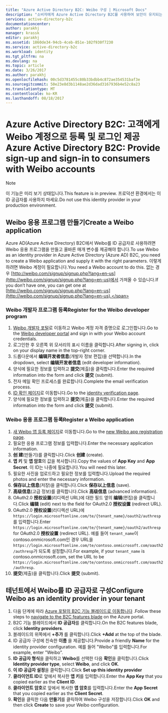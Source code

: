```yaml
---
title: "Azure Active Directory B2C: Weibo 구성 | Microsoft Docs"
description: "소비자에게 Azure Active Directory B2C를 사용하여 보안이 유지되는 응용 프로그램에서 Weibo 계정으로 등록 및 로그인을 제공합니다."
services: active-directory-b2c
documentationcenter: 
author: parakhj
manager: krassk
editor: parakhj
ms.assetid: 1860de34-94cb-4ceb-851e-102f930f7230
ms.service: active-directory-b2c
ms.workload: identity
ms.tgt_pltfrm: na
ms.devlang: na
ms.topic: article
ms.date: 3/26/2017
ms.author: parakhj
ms.openlocfilehash: 00c5d3781455c80b33bdbb4c872ae354531baf3e
ms.sourcegitcommit: 50e23e8d3b1148ae2d36dad3167936b4e52c8a23
ms.translationtype: MT
ms.contentlocale: ko-KR
ms.lasthandoff: 08/18/2017
---
```

# <a name="azure-active-directory-b2c-provide-sign-up-and-sign-in-to-consumers-with-weibo-accounts"></a><span data-ttu-id="a9c2d-103">Azure Active Directory B2C: 고객에게 Weibo 계정으로 등록 및 로그인 제공</span><span class="sxs-lookup"><span data-stu-id="a9c2d-103">Azure Active Directory B2C: Provide sign-up and sign-in to consumers with Weibo accounts</span></span>

> [!NOTE]
> <span data-ttu-id="a9c2d-104">이 기능은 미리 보기 상태입니다.</span><span class="sxs-lookup"><span data-stu-id="a9c2d-104">This feature is in preview.</span></span> <span data-ttu-id="a9c2d-105">프로덕션 환경에서는 이 ID 공급자를 사용하지 마세요.</span><span class="sxs-lookup"><span data-stu-id="a9c2d-105">Do not use this identity provider in your production environment.</span></span>
> 

## <a name="create-a-weibo-application"></a><span data-ttu-id="a9c2d-106">Weibo 응용 프로그램 만들기</span><span class="sxs-lookup"><span data-stu-id="a9c2d-106">Create a Weibo application</span></span>

<span data-ttu-id="a9c2d-107">Azure AD(Azure Active Directory) B2C에서 Weibo를 ID 공급자로 사용하려면 Weibo 응용 프로그램을 만들고 올바른 매개 변수를 제공해야 합니다.</span><span class="sxs-lookup"><span data-stu-id="a9c2d-107">To use Weibo as an identity provider in Azure Active Directory (Azure AD) B2C, you need to create a Weibo application and supply it with the right parameters.</span></span> <span data-ttu-id="a9c2d-108">이렇게 하려면 Weibo 계정이 필요합니다.</span><span class="sxs-lookup"><span data-stu-id="a9c2d-108">You need a Weibo account to do this.</span></span> <span data-ttu-id="a9c2d-109">없는 경우 [http://weibo.com/signup/signup.php?lang=en-us](http://weibo.com/signup/signup.php?lang=en-us)에서 가져올 수 있습니다.</span><span class="sxs-lookup"><span data-stu-id="a9c2d-109">If you don’t have one, you can get one at [http://weibo.com/signup/signup.php?lang=en-us](http://weibo.com/signup/signup.php?lang=en-us).</span></span>

### <a name="register-for-the-weibo-developer-program"></a><span data-ttu-id="a9c2d-110">Weibo 개발자 프로그램 등록</span><span class="sxs-lookup"><span data-stu-id="a9c2d-110">Register for the Weibo developer program</span></span>

1. <span data-ttu-id="a9c2d-111">[Weibo 개발자 포털](http://open.weibo.com/)로 이동하고 Weibo 계정 자격 증명으로 로그인합니다.</span><span class="sxs-lookup"><span data-stu-id="a9c2d-111">Go to the [Weibo developer portal](http://open.weibo.com/) and sign in with your Weibo account credentials.</span></span>
2. <span data-ttu-id="a9c2d-112">로그인한 후 오른쪽 위 모서리의 표시 이름을 클릭합니다.</span><span class="sxs-lookup"><span data-stu-id="a9c2d-112">After signing in, click on your display name in the top-right corner.</span></span>
3. <span data-ttu-id="a9c2d-113">드롭다운에서 **编辑开发者信息**(개발자 정보 편집)을 선택합니다.</span><span class="sxs-lookup"><span data-stu-id="a9c2d-113">In the dropdown, select **编辑开发者信息** (edit developer information).</span></span>
4. <span data-ttu-id="a9c2d-114">양식에 필요한 정보를 입력하고 **提交**(제출)을 클릭합니다.</span><span class="sxs-lookup"><span data-stu-id="a9c2d-114">Enter the required information into the form and click **提交** (submit).</span></span>
5. <span data-ttu-id="a9c2d-115">전자 메일 확인 프로세스를 완료합니다.</span><span class="sxs-lookup"><span data-stu-id="a9c2d-115">Complete the email verification process.</span></span>
6. <span data-ttu-id="a9c2d-116">[ID 확인 페이지](http://open.weibo.com/developers/identity/edit)로 이동합니다.</span><span class="sxs-lookup"><span data-stu-id="a9c2d-116">Go to the [identity verification page](http://open.weibo.com/developers/identity/edit).</span></span>
7. <span data-ttu-id="a9c2d-117">양식에 필요한 정보를 입력하고 **提交**(제출)을 클릭합니다.</span><span class="sxs-lookup"><span data-stu-id="a9c2d-117">Enter the required information into the form and click **提交** (submit).</span></span>

### <a name="register-a-weibo-application"></a><span data-ttu-id="a9c2d-118">Weibo 응용 프로그램 등록</span><span class="sxs-lookup"><span data-stu-id="a9c2d-118">Register a Weibo application</span></span>

1. <span data-ttu-id="a9c2d-119">[새 Weibo 앱 등록 페이지](http://open.weibo.com/apps/new)로 이동합니다.</span><span class="sxs-lookup"><span data-stu-id="a9c2d-119">Go to the [new Weibo app registration page](http://open.weibo.com/apps/new).</span></span>
2. <span data-ttu-id="a9c2d-120">필요한 응용 프로그램 정보를 입력합니다.</span><span class="sxs-lookup"><span data-stu-id="a9c2d-120">Enter the necessary application information.</span></span>
3. <span data-ttu-id="a9c2d-121">**创 建**(만들기)를 클릭합니다.</span><span class="sxs-lookup"><span data-stu-id="a9c2d-121">Click **创建** (create).</span></span>
4. <span data-ttu-id="a9c2d-122">**앱 키** 및 **앱 암호**의 값을 복사합니다.</span><span class="sxs-lookup"><span data-stu-id="a9c2d-122">Copy the values of **App Key** and **App Secret**.</span></span> <span data-ttu-id="a9c2d-123">이 ID는 나중에 필요합니다.</span><span class="sxs-lookup"><span data-stu-id="a9c2d-123">You will need this later.</span></span>
5. <span data-ttu-id="a9c2d-124">필요한 사진을 업로드하고 필요한 정보를 입력합니다.</span><span class="sxs-lookup"><span data-stu-id="a9c2d-124">Upload the required photos and enter the necessary information.</span></span>
6. <span data-ttu-id="a9c2d-125">**保存以上信息**(저장)을 클릭합니다.</span><span class="sxs-lookup"><span data-stu-id="a9c2d-125">Click **保存以上信息** (save).</span></span>
7. <span data-ttu-id="a9c2d-126">**高级信息**(고급 정보)를 클릭합니다.</span><span class="sxs-lookup"><span data-stu-id="a9c2d-126">Click **高级信息** (advanced information).</span></span>
8. <span data-ttu-id="a9c2d-127">OAuth2.0 **授权设置**(리디렉션 URL)에 대한 필드 옆의 **编辑**(편집)을 클릭합니다.</span><span class="sxs-lookup"><span data-stu-id="a9c2d-127">Click **编辑** (edit) next to the field for OAuth2.0 **授权设置** (redirect URL).</span></span>
9. <span data-ttu-id="a9c2d-128">OAuth2.0 **授权设置**(리디렉션 URL)에 `https://login.microsoftonline.com/te/{tenant_name}/oauth2/authresp`를 입력합니다.</span><span class="sxs-lookup"><span data-stu-id="a9c2d-128">Enter `https://login.microsoftonline.com/te/{tenant_name}/oauth2/authresp` for OAuth2.0 **授权设置** (redirect URL).</span></span> <span data-ttu-id="a9c2d-129">예를 들어 `tenant_name`이 contoso.onmicrosoft.com인 경우 URL을 `https://login.microsoftonline.com/te/contoso.onmicrosoft.com/oauth2/authresp`가 되도록 설정합니다.</span><span class="sxs-lookup"><span data-stu-id="a9c2d-129">For example, if your `tenant_name` is contoso.onmicrosoft.com, set the URL to be `https://login.microsoftonline.com/te/contoso.onmicrosoft.com/oauth2/authresp`.</span></span>
10. <span data-ttu-id="a9c2d-130">**提交**(제출)을 클릭합니다.</span><span class="sxs-lookup"><span data-stu-id="a9c2d-130">Click **提交** (submit).</span></span>  

## <a name="configure-weibo-as-an-identity-provider-in-your-tenant"></a><span data-ttu-id="a9c2d-131">테넌트에서 Weibo를 ID 공급자로 구성</span><span class="sxs-lookup"><span data-stu-id="a9c2d-131">Configure Weibo as an identity provider in your tenant</span></span>
1. <span data-ttu-id="a9c2d-132">다음 단계에 따라 [Azure 포털의 B2C 기능 블레이드로 이동합니다](active-directory-b2c-app-registration.md#navigate-to-b2c-settings) .</span><span class="sxs-lookup"><span data-stu-id="a9c2d-132">Follow these steps to [navigate to the B2C features blade](active-directory-b2c-app-registration.md#navigate-to-b2c-settings) on the Azure portal.</span></span>
2. <span data-ttu-id="a9c2d-133">B2C 기능 블레이드에서 **ID 공급자**를 클릭합니다.</span><span class="sxs-lookup"><span data-stu-id="a9c2d-133">On the B2C features blade, click **Identity providers**.</span></span>
3. <span data-ttu-id="a9c2d-134">블레이드의 위쪽에서 **+추가** 를 클릭합니다.</span><span class="sxs-lookup"><span data-stu-id="a9c2d-134">Click **+Add** at the top of the blade.</span></span>
4. <span data-ttu-id="a9c2d-135">ID 공급자 구성에 친숙한 **이름** 을 제공합니다.</span><span class="sxs-lookup"><span data-stu-id="a9c2d-135">Provide a friendly **Name** for the identity provider configuration.</span></span> <span data-ttu-id="a9c2d-136">예를 들어 "Weibo"를 입력합니다.</span><span class="sxs-lookup"><span data-stu-id="a9c2d-136">For example, enter "Weibo".</span></span>
5. <span data-ttu-id="a9c2d-137">**ID 공급자 형식**을 클릭하고 **Weibo**를 선택한 다음 **확인**을 클릭합니다.</span><span class="sxs-lookup"><span data-stu-id="a9c2d-137">Click **Identity provider type**, select **Weibo**, and click **OK**.</span></span>
6. <span data-ttu-id="a9c2d-138">**이 ID 공급자 설정**을 클릭합니다.</span><span class="sxs-lookup"><span data-stu-id="a9c2d-138">Click **Set up this identity provider**</span></span>
7. <span data-ttu-id="a9c2d-139">**클라이언트 ID**로 앞에서 복사한 **앱 키**를 입력합니다.</span><span class="sxs-lookup"><span data-stu-id="a9c2d-139">Enter the **App Key** that you copied earlier as the **Client ID**.</span></span>
8. <span data-ttu-id="a9c2d-140">**클라이언트 암호**로 앞에서 복사한 **앱 암호**를 입력합니다.</span><span class="sxs-lookup"><span data-stu-id="a9c2d-140">Enter the **App Secret** that you copied earlier as the **Client Secret**.</span></span>
9. <span data-ttu-id="a9c2d-141">**확인**을 클릭한 다음 **만들기**를 클릭하여 Weibo 구성을 저장합니다.</span><span class="sxs-lookup"><span data-stu-id="a9c2d-141">Click **OK** and then click **Create** to save your Weibo configuration.</span></span>


